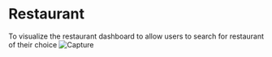 # Restaurant
To visualize the restaurant dashboard to allow users to search for restaurant of their choice
![Capture](https://github.com/ParnaChat/Restaurant/assets/146278455/15493c7f-1322-4f35-bb8a-353f6b84d8f9)
